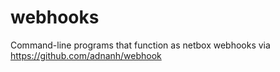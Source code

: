 # webhooks
Command-line programs that function as netbox webhooks via https://github.com/adnanh/webhook 
